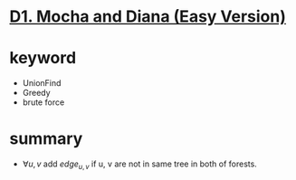 # [D1. Mocha and Diana (Easy Version)](https://codeforces.com/contest/1559/problem/D1)




# keyword
- UnionFind
- Greedy
- brute force


# summary
- $\forall{u, v}$ add $edge_{u, v}$ if u, v are not in same tree in both of forests.
